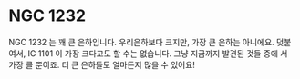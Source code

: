 # NGC 1232

NGC 1232 는 꽤 큰 은하입니다. 우리은하보다 크지만, 가장 큰 은하는 아니에요. 덧붙
여서, IC 1101 이 가장 크다고도 할 수는 없습니다. 그냥 지금까지 발견된 것들 중에
서 가장 클 뿐이죠. 더 큰 은하들도 얼마든지 많을 수 있어요!
